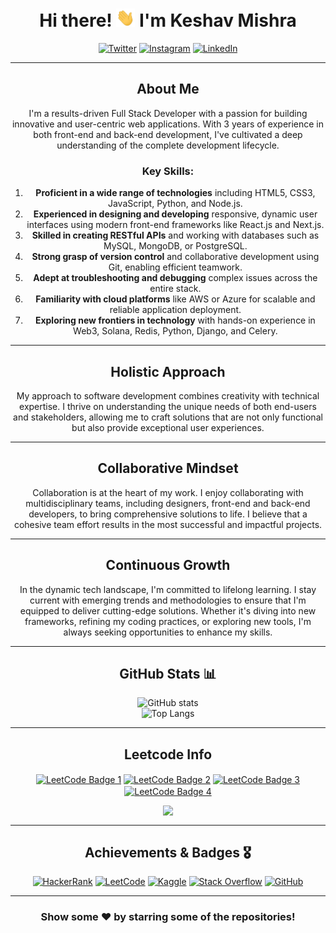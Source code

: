 <div align="center"> 
  
# Hi there! <img src="https://raw.githubusercontent.com/ABSphreak/ABSphreak/master/gifs/Hi.gif" width="30px"> I'm Keshav Mishra

[![Twitter](https://img.shields.io/badge/twitter-%231DA1F2.svg?&style=for-the-badge&logo=twitter&logoColor=white)](https://twitter.com/KeshavMishra07)
[![Instagram](https://img.shields.io/badge/instagram-%231DA1F2.svg?&style=for-the-badge&logo=instagram&logoColor=white)](https://www.instagram.com/keshav0730/)
[![LinkedIn](https://img.shields.io/badge/linkedin-blue.svg?&style=for-the-badge&logo=linkedin&logoColor=white)](https://www.linkedin.com/in/keshav-k-mishra-b3089b165/)

---

## About Me

I'm a results-driven Full Stack Developer with a passion for building innovative and user-centric web applications. With 3 years of experience in both front-end and back-end development, I've cultivated a deep understanding of the complete development lifecycle.

### Key Skills:
1. **Proficient in a wide range of technologies** including HTML5, CSS3, JavaScript, Python, and Node.js.
2. **Experienced in designing and developing** responsive, dynamic user interfaces using modern front-end frameworks like React.js and Next.js.
3. **Skilled in creating RESTful APIs** and working with databases such as MySQL, MongoDB, or PostgreSQL.
4. **Strong grasp of version control** and collaborative development using Git, enabling efficient teamwork.
5. **Adept at troubleshooting and debugging** complex issues across the entire stack.
6. **Familiarity with cloud platforms** like AWS or Azure for scalable and reliable application deployment.
7. **Exploring new frontiers in technology** with hands-on experience in Web3, Solana, Redis, Python, Django, and Celery.

---

## Holistic Approach

My approach to software development combines creativity with technical expertise. I thrive on understanding the unique needs of both end-users and stakeholders, allowing me to craft solutions that are not only functional but also provide exceptional user experiences.

---

## Collaborative Mindset

Collaboration is at the heart of my work. I enjoy collaborating with multidisciplinary teams, including designers, front-end and back-end developers, to bring comprehensive solutions to life. I believe that a cohesive team effort results in the most successful and impactful projects.

---

## Continuous Growth

In the dynamic tech landscape, I'm committed to lifelong learning. I stay current with emerging trends and methodologies to ensure that I'm equipped to deliver cutting-edge solutions. Whether it's diving into new frameworks, refining my coding practices, or exploring new tools, I'm always seeking opportunities to enhance my skills.

---

## GitHub Stats 📊

![GitHub stats](https://github-readme-stats.vercel.app/api?username=keshav0730&show_icons=true&theme=radical)  
![Top Langs](https://github-readme-stats.vercel.app/api/top-langs/?username=keshav0730&layout=compact&theme=radical)

---

## Leetcode Info

<p align="center">
  <a href="https://leetcode.com/u/keshav0730/" target="_blank"><img align="center" src="https://leetcode.com/static/images/badges/2024/gif/2024-02.gif" alt="LeetCode Badge 1" height="200" width="200" /></a>
  <a href="https://leetcode.com/u/keshav0730/" target="_blank"><img align="center" src="https://leetcode.com/static/images/badges/2024/gif/2024-03.gif" alt="LeetCode Badge 2" height="200" width="200" /></a>
  <a href="https://leetcode.com/u/keshav0730/" target="_blank"><img align="center" src="https://assets.leetcode.com/static_assets/marketing/2024-200.gif" alt="LeetCode Badge 3" height="200" width="200" /></a>
  <a href="https://leetcode.com/u/keshav0730/" target="_blank"><img align="center" src="https://assets.leetcode.com/static_assets/marketing/2024-100.gif" alt="LeetCode Badge 4" height="200" width="200" /></a>
</p>
<p align="center">
  <img align="top" flex-grow="1" src="https://leetcard.jacoblin.cool/keshav0730?theme=dark&font=Nunito&ext=heatmap" />  
</p>

---

## Achievements & Badges 🎖️

[![HackerRank](https://img.shields.io/badge/-HackerRank-2EC866?style=flat&logo=HackerRank&logoColor=white)](https://www.hackerrank.com/keshav0730)
[![LeetCode](https://img.shields.io/badge/-LeetCode-FFA116?style=flat&logo=LeetCode&logoColor=white)](https://leetcode.com/u/keshav0730/)
[![Kaggle](https://img.shields.io/badge/-Kaggle-20BEFF?style=flat&logo=Kaggle&logoColor=white)](https://www.kaggle.com/keshav0730)
[![Stack Overflow](https://img.shields.io/badge/-Stack%20Overflow-FE7A16?style=flat&logo=Stack%20Overflow&logoColor=white)](https://stackoverflow.com/users/1234567/keshav-mishra)
[![GitHub](https://img.shields.io/badge/-GitHub-181717?style=flat&logo=GitHub&logoColor=white)](https://github.com/keshav0730)

---

<h3 align="center">Show some ❤️ by starring some of the repositories!</h3>

</div>
